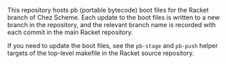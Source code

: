 This repository hosts pb (portable bytecode) boot files for the Racket
branch of Chez Scheme. Each update to the boot files is written to a
new branch in the repository, and the relevant branch name is recorded
with each commit in the main Racket repository.

If you need to update the boot files, see the `pb-stage` and `pb-push`
helper targets of the top-level makefile in the Racket source
repository.

